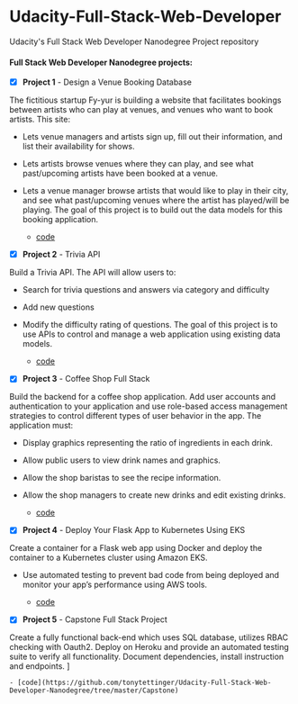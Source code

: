 # Udacity-Full-Stack-Web-Developer

Udacity's Full Stack Web Developer Nanodegree Project repository

#### Full Stack Web Developer Nanodegree projects:

- [x] **Project 1** - Design a Venue Booking Database

The fictitious startup Fy-yur is building a website that facilitates bookings between artists who can play at venues, and venues who want to book artists. This site:

- Lets venue managers and artists sign up, fill out their information, and list their availability for shows.
- Lets artists browse venues where they can play, and see what past/upcoming artists have been
  booked at a venue.
- Lets a venue manager browse artists that would like to play in their city, and see what past/upcoming
  venues where the artist has played/will be playing.
  The goal of this project is to build out the data models for this booking application.

  - [code](https://github.com/tonytettinger/Udacity-Full-Stack-Web-Developer-Nanodegree/tree/master/Artist%20and%20Venues%20Full%20Stack%20API)

- [x] **Project 2** - Trivia API

Build a Trivia API. The API will allow users to:

- Search for trivia questions and answers via category and difficulty
- Add new questions
- Modify the difficulty rating of questions.
  The goal of this project is to use APIs to control and manage a web application using existing data models.

  - [code](https://github.com/tonytettinger/Udacity-Full-Stack-Web-Developer-Nanodegree/tree/master/Trivia%20Full%20Stack%20API)

- [x] **Project 3** - Coffee Shop Full Stack

Build the backend for a coffee shop application. Add user accounts and authentication to your application and use role-based access management strategies to control different types of user behavior in the app. The application must:

- Display graphics representing the ratio of ingredients in each drink.
- Allow public users to view drink names and graphics.
- Allow the shop baristas to see the recipe information.
- Allow the shop managers to create new drinks and edit existing drinks.

  - [code](https://github.com/tonytettinger/Udacity-Full-Stack-Web-Developer-Nanodegree/tree/master/Coffee%20Shop%20Full%20Stack%20App)

- [x] **Project 4** - Deploy Your Flask App to Kubernetes Using EKS

Create a container for a Flask web app using Docker and deploy the container to a Kubernetes cluster using Amazon EKS.

- Use automated testing to prevent bad code from being deployed and monitor your app’s performance using AWS tools.

  - [code](https://github.com/tonytettinger/Udacity-Full-Stack-Web-Developer-Nanodegree/tree/master/Flask%20App%20Deployment%20AWS%20Docker)

- [x] **Project 5** - Capstone Full Stack Project

Create a fully functional back-end which uses SQL database, utilizes RBAC checking with Oauth2.
Deploy on Heroku and provide an automated testing suite to verify all functionality.
Document dependencies, install instruction and endpoints. ]

    - [code](https://github.com/tonytettinger/Udacity-Full-Stack-Web-Developer-Nanodegree/tree/master/Capstone)
